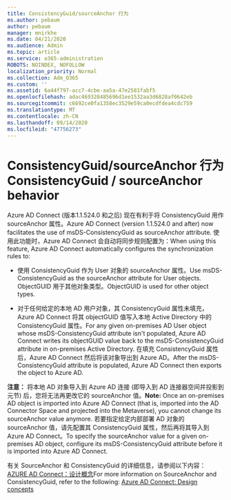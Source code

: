 ```yaml
---
title: ConsistencyGuid/sourceAnchor 行为
ms.author: pebaum
author: pebaum
manager: mnirkhe
ms.date: 04/21/2020
ms.audience: Admin
ms.topic: article
ms.service: o365-administration
ROBOTS: NOINDEX, NOFOLLOW
localization_priority: Normal
ms.collection: Adm_O365
ms.custom: ''
ms.assetid: 6a44f797-acc7-4cbe-aa5a-47e2581fabf5
ms.openlocfilehash: adac469328485696d1ee1532aa3d6828af0642eb
ms.sourcegitcommit: c6692ce0fa1358ec3529e59ca0ecdfdea4cdc759
ms.translationtype: MT
ms.contentlocale: zh-CN
ms.lasthandoff: 09/14/2020
ms.locfileid: "47756273"
---
```

# <a name="consistencyguid--sourceanchor-behavior"></a><span data-ttu-id="f1958-102">ConsistencyGuid/sourceAnchor 行为</span><span class="sxs-lookup"><span data-stu-id="f1958-102">ConsistencyGuid / sourceAnchor behavior</span></span>

<span data-ttu-id="f1958-103">Azure AD Connect (版本1.1.524.0 和之后) 现在有利于将 ConsistencyGuid 用作 sourceAnchor 属性。</span><span class="sxs-lookup"><span data-stu-id="f1958-103">Azure AD Connect (version 1.1.524.0 and after) now facilitates the use of msDS-ConsistencyGuid as sourceAnchor attribute.</span></span> <span data-ttu-id="f1958-104">使用此功能时，Azure AD Connect 会自动将同步规则配置为：</span><span class="sxs-lookup"><span data-stu-id="f1958-104">When using this feature, Azure AD Connect automatically configures the synchronization rules to:</span></span>
  
- <span data-ttu-id="f1958-105">使用 ConsistencyGuid 作为 User 对象的 sourceAnchor 属性。</span><span class="sxs-lookup"><span data-stu-id="f1958-105">Use msDS-ConsistencyGuid as the sourceAnchor attribute for User objects.</span></span> <span data-ttu-id="f1958-106">ObjectGUID 用于其他对象类型。</span><span class="sxs-lookup"><span data-stu-id="f1958-106">ObjectGUID is used for other object types.</span></span>
    
- <span data-ttu-id="f1958-107">对于任何给定的本地 AD 用户对象，其 ConsistencyGuid 属性未填充，Azure AD Connect 将其 objectGUID 值写入本地 Active Directory 中的 ConsistencyGuid 属性。</span><span class="sxs-lookup"><span data-stu-id="f1958-107">For any given on-premises AD User object whose msDS-ConsistencyGuid attribute isn't populated, Azure AD Connect writes its objectGUID value back to the msDS-ConsistencyGuid attribute in on-premises Active Directory.</span></span> <span data-ttu-id="f1958-108">在填充 ConsistencyGuid 属性后，Azure AD Connect 然后将该对象导出到 Azure AD。</span><span class="sxs-lookup"><span data-stu-id="f1958-108">After the msDS-ConsistencyGuid attribute is populated, Azure AD Connect then exports the object to Azure AD.</span></span>
    
 <span data-ttu-id="f1958-109">**注意：** 将本地 AD 对象导入到 Azure AD 连接 (即导入到 AD 连接器空间并投影到元节) 后，您将无法再更改它的 sourceAnchor 值。</span><span class="sxs-lookup"><span data-stu-id="f1958-109">**Note:** Once an on-premises AD object is imported into Azure AD Connect (that is, imported into the AD Connector Space and projected into the Metaverse), you cannot change its sourceAnchor value anymore.</span></span> <span data-ttu-id="f1958-110">若要指定给定内部部署 AD 对象的 sourceAnchor 值，请先配置其 ConsistencyGuid 属性，然后再将其导入到 Azure AD Connect。</span><span class="sxs-lookup"><span data-stu-id="f1958-110">To specify the sourceAnchor value for a given on-premises AD object, configure its msDS-ConsistencyGuid attribute before it is imported into Azure AD Connect.</span></span> 
  
<span data-ttu-id="f1958-111">有关 SourceAnchor 和 ConsistencyGuid 的详细信息，请参阅以下内容： [AZURE AD Connect：设计概念](https://docs.microsoft.com/azure/active-directory/connect/active-directory-aadconnect-design-concepts)</span><span class="sxs-lookup"><span data-stu-id="f1958-111">For more information on SourceAnchor and ConsistencyGuid, refer to the following: [Azure AD Connect: Design concepts](https://docs.microsoft.com/azure/active-directory/connect/active-directory-aadconnect-design-concepts)</span></span>
  

